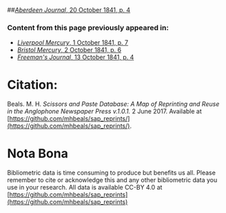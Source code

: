 ##[*Aberdeen Journal*, 20 October 1841, p. 4](https://mhbeals.github.io/sap_html/Aberdeen-Journal/Aberdeen-Journal-20-October-1841-p-4)

### Content from this page previously appeared in:
+ [*Liverpool Mercury*, 1 October 1841, p. 7](https://mhbeals.github.io/sap_html/Liverpool-Mercury/Liverpool-Mercury-1-October-1841-p-7)
+ [*Bristol Mercury*, 2 October 1841, p. 6](https://mhbeals.github.io/sap_html/Bristol-Mercury/Bristol-Mercury-2-October-1841-p-6)
+ [*Freeman's Journal*, 13 October 1841, p. 4](https://mhbeals.github.io/sap_html/Freeman's-Journal/Freeman's-Journal-13-October-1841-p-4)
                    
# Citation: 

Beals. M. H. *Scissors and Paste Database: A Map of Reprinting and Reuse in the Anglophone Newspaper Press v.1.0.1.* 2 June 2017. Available at [https://github.com/mhbeals/sap_reprints/](https://github.com/mhbeals/sap_reprints/). 
                    
# Nota Bona

Bibliometric data is time consuming to produce but benefits us all. Please remember to cite or acknowledge this and any other bibliometric data you use in your research. All data is available CC-BY 4.0 at [https://github.com/mhbeals/sap_reprints](https://github.com/mhbeals/sap_reprints)